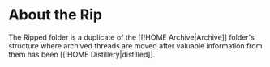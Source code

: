 # About the Rip
The Ripped folder is a duplicate of the [[!HOME Archive|Archive]] folder's structure where archived threads are moved after valuable information from them has been [[!HOME Distillery|distilled]].